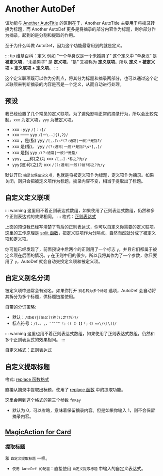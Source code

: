 # Another AutoDef

该功能与 [Another AutoTitle](anotherautotitle.md) 的区别在于，Another AutoTitle 主要用于将摘录转换为标题，而 Another AutoDef 更多是将摘录的部分内容作为标题，剩余部分作为摘录，起到的是分割和提取的作用。

至于为什么叫做 AutoDef，因为这个功能最常用到的就是定义。

::: tip 维基百科：定义
例如 “一个单身汉是一个未婚男子” 这个定义中 “单身汉” 是 **被定义项**，“未婚男子” 是 **定义项**。“是” 又被称为 **定义联项**。所以 **定义 = 被定义项 + 定义联项 + 定义项**。
:::

这个定义联项既可以作为分割点，将其分为标题和摘录两部分，也可以通过这个定义联项来判断摘录的内容是否是一个定义，从而自动进行处理。

## 预设

我已经设置了几个常见的定义联项，为了避免影响正常的摘录行为，所以会比较克制。`xxx` 为定义项，`yyy` 为被定义项。

- xxx : yyy `/[：:]/`
- xxx —— yyy `/[一\-—]{1,2}/`
- xxx ，是(指) yyy `/[,，]\s*(?:通常|一般)*是指?/`
- xxx 是(指)， yyy `/(?:通常|一般)*是指?\s*[,，]/`
- xxx 是指 yyy `/(?:通常|一般)*是指/`
- yyy，\_\_\_称(之)为 xxx `/[,，].*称之?为/y`
- yyy(被)称(之)为 xxx `/(?:通常|一般)?被?称之?为/y`

默认开启 `摘录仅保留定义项`，也就是将被定义项作为标题，定义项作为摘录。如果关闭，则只会把被定义项作为标题，摘录内容不变，相当于提取出了标题。

## 自定义定义联项

::: warning
这里用不着正则表达式数组，如果使用了正则表达式数组，仍然和多个正则表达式的效果相同。
:::
格式：[正则表达式](../custom.md#正则表达式)

上面的预设我已经写清楚了背后的正则表达式，你可以自定义你需要的定义联项。这里的工作原理是 [split 函数](../split.md)，把定义联项作为分隔点，自然而然就分成了被定义项和定义项。

你可能已经发现了，前面预设中后两个的正则用了一个标志 `y`，并且它们都属于被定义项在后面的情况。`y` 在正则中用的很少，所以我将其作为了一个参数，你只要用了 `y`，AutoDef 就会自动交换定义项和被定义项。

## 自定义别名分词

被定义项中通常会有别名，如果你打开 `别名转为多个标题` 选项，AutoDef 会自动将其拆分为多个标题，供标题链接使用。

自带的分词策略:

- 默认：`/或者?|[简又]?称(?:之?为)?/`
- 标点符号：`/[、。,，‘’“”"『』()（）【】「」《》«»\/\[\]]/`

::: warning
这里也用不着正则表达式数组，如果使用了正则表达式数组，仍然和多个正则表达式的效果相同。
:::

自定义格式：[正则表达式](../custom.md#正则表达式)

## 自定义提取标题

格式: [replace 函数格式](../custom.md#replace-函数)

直接从摘录中提取出标题，使用了 [replace 函数](../replace.md#提取) 中的提取功能。

这里会用到这个格式的第三个参数 `fnKey`

- 默认为 0，可以省略，意味着保留摘录内容。但是如果你输入 1，则不会保留摘录内容。

## [MagicAction for Card](magicaction4card.md#提取标题)

### 提取标题

和 `自定义提取标题` 一样。

- `使用 AutoDef 的配置`：直接使用 `自定义提取标题` 中输入的自定义表达式。
